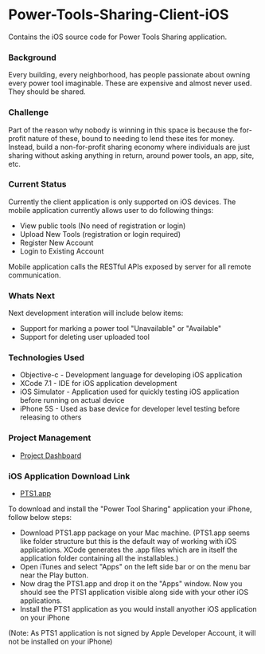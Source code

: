 # Power-Tools-Sharing-Client-iOS

Contains the iOS source code for Power Tools Sharing application.

### Background

Every building, every neighborhood, has people passionate about owning every power tool imaginable. 
These are expensive and almost never used. They should be shared.

### Challenge

Part of the reason why nobody is winning in this space is because the for-profit nature of these, 
bound to needing to lend these ites for money. Instead, build a non-for-profit sharing economy where 
individuals are just sharing without asking anything in return, around power tools, an app, site, etc.

### Current Status

Currently the client application is only supported on iOS devices. The mobile application currently allows user
to do following things:
* View public tools (No need of registration or login)
* Upload New Tools (registration or login required)
* Register New Account
* Login to Existing Account

Mobile application calls the RESTful APIs exposed by server for all remote communication.

### Whats Next

Next development interation will include below items:
* Support for marking a power tool "Unavailable" or "Available"
* Support for deleting user uploaded tool

### Technologies Used

* Objective-c - Development language for developing iOS application
* XCode 7.1 - IDE for iOS application development
* iOS Simulator - Application used for quickly testing iOS application before running on actual device
* iPhone 5S - Used as base device for developer level testing before releasing to others

### Project Management
* [Project Dashboard](https://waffle.io/asheesh-agarwal/Power-Tools-Sharing)

### iOS Application Download Link
* [PTS1.app](https://github.com/asheesh-agarwal/Power-Tools-Sharing-Client-iOS)

To download and install the "Power Tool Sharing" application your iPhone, follow below steps:
* Download PTS1.app package on your Mac machine. (PTS1.app seems like folder structure but this is the default way of working with iOS applications. XCode generates the .app files which are in itself the application folder containing all the installables.)
* Open iTunes and select "Apps" on the left side bar or on the menu bar near the Play button.
* Now drag the PTS1.app and drop it on the "Apps" window. Now you should see the PTS1 application visible along side with your other iOS applications.
* Install the PTS1 application as you would install anyother iOS application on your iPhone

(Note: As PTS1 application is not signed by Apple Developer Account, it will not be installed on your iPhone)

